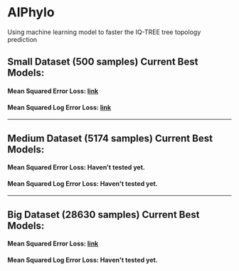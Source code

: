 # AIPhylo
Using machine learning model to faster the IQ-TREE tree topology prediction

## Small Dataset (500 samples) Current Best Models:

#### Mean Squared Error Loss: [link](https://github.com/HowardChao/AIPhylo/blob/master/Experiment/Jan_25_CNN_Flatten_and_Add_Plot/train_CNN.ipynb)

#### Mean Squared Log Error Loss: [link](https://github.com/HowardChao/AIPhylo/blob/master/Experiment/Feb_06_CNN_small_dataset_Original_model_log_Loss_Flatten/train_CNN.ipynb)


---

## Medium Dataset (5174 samples) Current Best Models:

#### Mean Squared Error Loss: Haven't tested yet.

#### Mean Squared Log Error Loss: Haven't tested yet.


---

## Big Dataset (28630 samples) Current Best Models:

#### Mean Squared Error Loss: [link](https://github.com/HowardChao/AIPhylo/blob/master/Experiment/Feb_05_CNN_big_dataset/train_CNN.ipynb)

#### Mean Squared Log Error Loss: Haven't tested yet.
